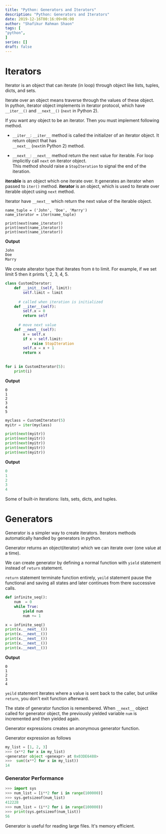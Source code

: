 ```yaml
---
title: "Python: Generators and Iterators"
description: "Python: Generators and Iterators"
date: 2019-12-16T00:16:09+06:00
author: "Shafikur Rahman Shaon"
tags: [
"python",
]
series: []
draft: false
---
```


# Iterators

Iterator is an object that can iterate (in loop) through object like lists, tuples, dicts, and sets.

Iterate over an object means traverse through the values of these object.   
In python, iterator object implements in iterator protocol, which have `__iter__()` and `__next__()` (`next` in Python
2).

If you want any object to be an iterator. Then you must implement following method.

* `__iter__`: `__iter__` method is called the initializer of an iterator object. It return object that has   
  `__next__` (`next`in Python 2) method.

* `__next__`: `__next__` method return the next value for iterable. For loop implicitly call `next` on iterator
  object.  
  This method should raise a `StopIteration` to signal the end of the iteration.

**iterable** is an object which one iterate over. It generates an iterator when passed to `iter()` method.
**iterator** is an object, which is used to iterate over iterable object using `next` method.

Iterator have `__next__` which return the next value of the iterable object.

```
name_tuple = ('John', 'Doe', 'Marry')
name_iterator = iter(name_tuple)

print(next(name_iterator))
print(next(name_iterator))
print(next(name_iterator))
```

**Output**

```python
John
Doe
Marry
```

We create aiterator type that iterates from `0` to limit. For example, if we set limit 5 then it prints 1, 2, 3, 4, 5.

```python
class CustomIterator:  
    def __init__(self, limit):  
        self.limit = limit  
  
      # called when iteration is initialized  
    def __iter__(self):  
        self.x = 0  
        return self  
  
      # move next value  
    def __next__(self):  
        x = self.x  
        if x > self.limit:  
            raise StopIteration  
        self.x = x + 1  
        return x  
  
  
for i in CustomIterator(5):  
    print(i)
```

**Output**

```
0
1
2
3
4
5
```

```python
myclass = CustomIterator(5)
myitr = iter(myclass)

print(next(myitr))
print(next(myitr))
print(next(myitr))
print(next(myitr))
print(next(myitr))
```

**Output**

```python
0
1
2
3
4
```

Some of built-in iterations: lists, sets, dicts, and tuples.

# Generators

Generator is a simpler way to create iterators. Iterators methods automatically handled by generators in python.

Generator returns an object(iterator) which we can iterate over (one value at a time).

We can create generator by defining a normal function with `yield` statement instead of `return` statement.

`return` statement terminate function entirely, `yeild` statement pause the functional and saving all states and later
continues from there successive calls.

```python
def infinite_seq():
    num  = 0
    while True:
        yield num
        num += 1

x = infinite_seq()
print(x.__next__())
print(x.__next__())
print(x.__next__())
print(x.__next__())
print(x.__next__())
```

**Output**

```
0
1
2
3
4
```

`yeild` statement iterates where a value is sent back to the caller, but unlike `return`, you don't exit function
afterward.

The state of generator function is remembered. When `__next__` object called for generator object, the previously
yielded variable `num` is incremented and then yielded again.

Generator expressions creates an anonymous generator function.

Generator expression as follows

```python
my_list = [1, 2, 3]
>>> (x**2 for x in my_list)
<generator object <genexpr> at 0x03DE6488>
>>>  sum((x**2 for x in my_list))
14
```

### Generator Performance

```python
>>> import sys
>>> num_list = [i**2 for i in range(100000)]
>>> sys.getsizeof(num_list)
412228
>>> num_list = (i**2 for i in range(100000))
>>> print(sys.getsizeof(num_list))
56
```

Generator is useful for reading large files. It's memory efficient.







